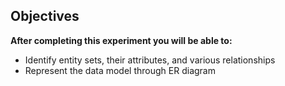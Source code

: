 ## Objectives

**After completing this experiment you will be able to:**

- Identify entity sets, their attributes, and various relationships
- Represent the data model through ER diagram
